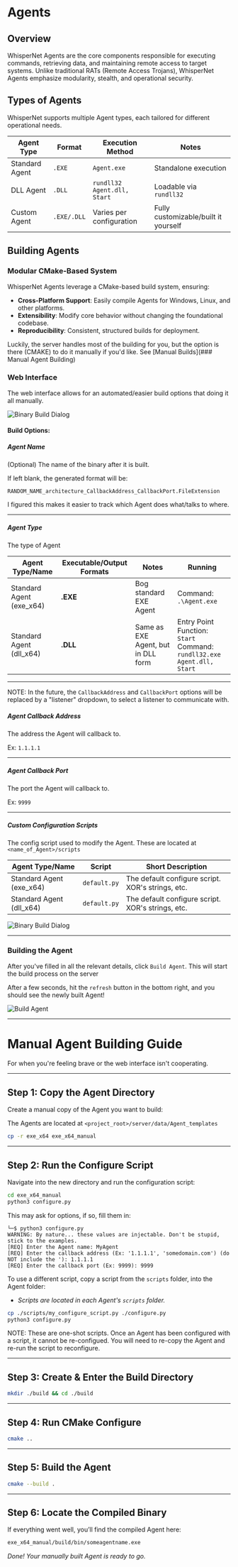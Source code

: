 # Agents

## Overview
WhisperNet Agents are the core components responsible for executing commands, retrieving data, and maintaining remote access to target systems. Unlike traditional RATs (Remote Access Trojans), WhisperNet Agents emphasize modularity, stealth, and operational security.

## Types of Agents
WhisperNet supports multiple Agent types, each tailored for different operational needs.

| Agent Type       | Format  | Execution Method                               | Notes |
|------------------|---------|-----------------------------------------------|-------|
| Standard Agent   | `.EXE`  | `Agent.exe` | Standalone execution |
| DLL Agent       | `.DLL`  | `rundll32 Agent.dll, Start` | Loadable via `rundll32` |
| Custom Agent    | `.EXE/.DLL` | Varies per configuration | Fully customizable/built it yourself |


## Building Agents
### Modular CMake-Based System
WhisperNet Agents leverage a CMake-based build system, ensuring:

- **Cross-Platform Support**: Easily compile Agents for Windows, Linux, and other platforms.
- **Extensibility**: Modify core behavior without changing the foundational codebase.
- **Reproducibility**: Consistent, structured builds for deployment.

Luckily, the server handles most of the building for you, but the option is there (CMAKE) to do it manually if you'd like. See [Manual Builds](### Manual Agent Building)

### Web Interface

The web interface allows for an automated/easier build options that doing it all manually.

![Binary Build Dialog](../img/webinterface/build_agent_dialog.png)

#### Build Options:

##### Agent Name
(Optional) The name of the binary after it is built.

If left blank, the generated format will be:

`RANDOM_NAME_architecture_CallbackAddress_CallbackPort.FileExtension`

I figured this makes it easier to track which Agent does what/talks to where.


---

##### Agent Type

The type of Agent

| Agent Type/Name             | Executable/Output Formats |  Notes | Running|
|--------------------------------|------------------|-----------|-----------|
|Standard Agent (exe_x64) | **.EXE**      | Bog standard EXE Agent      | Command: `.\Agent.exe` |
|Standard Agent (dll_x64) | **.DLL**        | Same as EXE Agent, but in DLL form | Entry Point Function: `Start`<br> Command: `rundll32.exe Agent.dll, Start`|

---
NOTE: In the future, the `CallbackAddress` and `CallbackPort` options will be replaced by a "listener" dropdown, to select a listener to communicate with.

##### Agent Callback Address

The address the Agent will callback to.

Ex: `1.1.1.1`

---

##### Agent Callback Port

The port the Agent will callback to.

Ex: `9999`


---


##### Custom Configuration Scripts
The config script used to modify the Agent. These are located at `<name_of_Agent>/scripts`


| Agent Type/Name             | Script                                |  Short Description | 
|--------------------------------|------------------------------------------------------|-----------|
|Standard Agent (exe_x64) | `default.py`    | The default configure script. XOR's strings, etc.     | 
|Standard Agent (dll_x64) | `default.py`    | The default configure script. XOR's strings, etc.     | 

![Binary Build Dialog](../img/webinterface/build_agent_scripts_dialog.png)

---

### Building the Agent

After you've filled in all the relevant details, click `Build Agent`. This will start the build process on the server

After a few seconds, hit the `refresh` button in the bottom right, and you should see the newly built Agent!

![Build Agent](../img/webinterface/built_agent.png)

---


# **Manual Agent Building Guide**  
For when you're feeling brave or the web interface isn't cooperating.

---

## **Step 1: Copy the Agent Directory**  
Create a manual copy of the Agent you want to build:  

The Agents are located at `<project_root>/server/data/Agent_templates`

```bash
cp -r exe_x64 exe_x64_manual
```
---

## **Step 2: Run the Configure Script**  
Navigate into the new directory and run the configuration script:  

```bash
cd exe_x64_manual
python3 configure.py
```

This may ask for options, if so, fill them in:
```
└─$ python3 configure.py
WARNING: By nature... these values are injectable. Don't be stupid, stick to the examples.
[REQ] Enter the Agent name: MyAgent
[REQ] Enter the callback address (Ex: '1.1.1.1', 'somedomain.com') (do NOT include the '): 1.1.1.1
[REQ] Enter the callback port (Ex: 9999): 9999

```


To use a different script, copy a script from the `scripts` folder, into the Agent folder:  
 - *Scripts are located in each Agent's `scripts` folder.*  

```bash
cp ./scripts/my_configure_script.py ./configure.py
python3 configure.py
```

NOTE: These are one-shot scripts. Once an Agent has been configured with a script, it cannot be re-configued. You will need to re-copy the Agent and re-run the script to reconfigure.

---

## **Step 3: Create & Enter the Build Directory**  

```bash
mkdir ./build && cd ./build
```
---

## **Step 4: Run CMake Configure**  

```bash
cmake ..
```
---

## **Step 5: Build the Agent**  

```bash
cmake --build .
```
---

## **Step 6: Locate the Compiled Binary**  
If everything went well, you’ll find the compiled Agent here:  

```bash
exe_x64_manual/build/bin/someagentname.exe
```

*Done! Your manually built Agent is ready to go.*  
